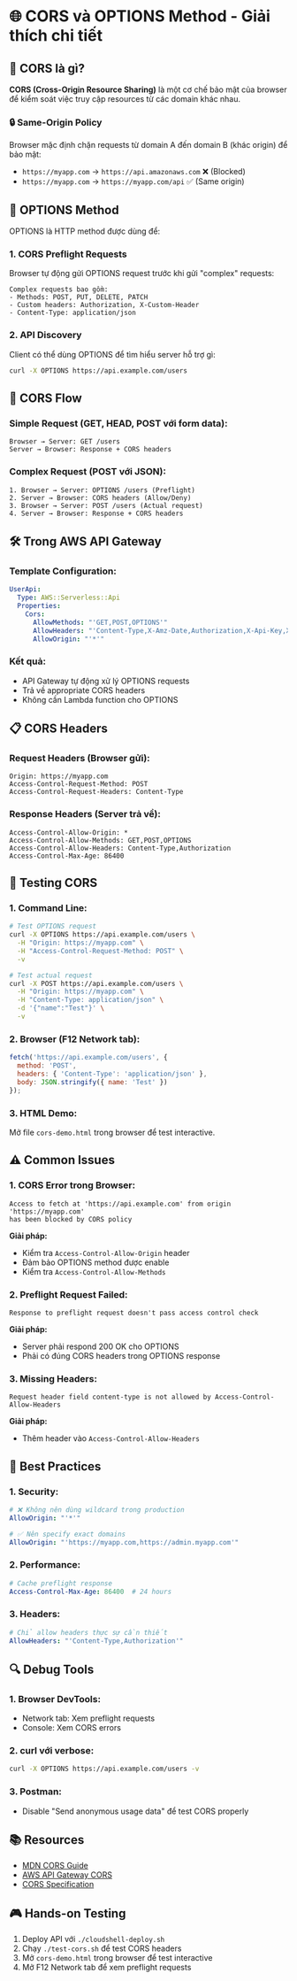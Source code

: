 # 🌐 CORS và OPTIONS Method - Giải thích chi tiết

## 🤔 **CORS là gì?**

**CORS (Cross-Origin Resource Sharing)** là một cơ chế bảo mật của browser để kiểm soát việc truy cập resources từ các domain khác nhau.

### 🔒 **Same-Origin Policy**
Browser mặc định chặn requests từ domain A đến domain B (khác origin) để bảo mật:
- `https://myapp.com` → `https://api.amazonaws.com` ❌ (Blocked)
- `https://myapp.com` → `https://myapp.com/api` ✅ (Same origin)

## 🚀 **OPTIONS Method**

OPTIONS là HTTP method được dùng để:

### 1. **CORS Preflight Requests**
Browser tự động gửi OPTIONS request trước khi gửi "complex" requests:

```
Complex requests bao gồm:
- Methods: POST, PUT, DELETE, PATCH
- Custom headers: Authorization, X-Custom-Header
- Content-Type: application/json
```

### 2. **API Discovery**
Client có thể dùng OPTIONS để tìm hiểu server hỗ trợ gì:
```bash
curl -X OPTIONS https://api.example.com/users
```

## 🔄 **CORS Flow**

### Simple Request (GET, HEAD, POST với form data):
```
Browser → Server: GET /users
Server → Browser: Response + CORS headers
```

### Complex Request (POST với JSON):
```
1. Browser → Server: OPTIONS /users (Preflight)
2. Server → Browser: CORS headers (Allow/Deny)
3. Browser → Server: POST /users (Actual request)
4. Server → Browser: Response + CORS headers
```

## 🛠️ **Trong AWS API Gateway**

### Template Configuration:
```yaml
UserApi:
  Type: AWS::Serverless::Api
  Properties:
    Cors:
      AllowMethods: "'GET,POST,OPTIONS'"
      AllowHeaders: "'Content-Type,X-Amz-Date,Authorization,X-Api-Key,X-Amz-Security-Token'"
      AllowOrigin: "'*'"
```

### Kết quả:
- API Gateway tự động xử lý OPTIONS requests
- Trả về appropriate CORS headers
- Không cần Lambda function cho OPTIONS

## 📋 **CORS Headers**

### Request Headers (Browser gửi):
```
Origin: https://myapp.com
Access-Control-Request-Method: POST
Access-Control-Request-Headers: Content-Type
```

### Response Headers (Server trả về):
```
Access-Control-Allow-Origin: *
Access-Control-Allow-Methods: GET,POST,OPTIONS
Access-Control-Allow-Headers: Content-Type,Authorization
Access-Control-Max-Age: 86400
```

## 🧪 **Testing CORS**

### 1. Command Line:
```bash
# Test OPTIONS request
curl -X OPTIONS https://api.example.com/users \
  -H "Origin: https://myapp.com" \
  -H "Access-Control-Request-Method: POST" \
  -v

# Test actual request
curl -X POST https://api.example.com/users \
  -H "Origin: https://myapp.com" \
  -H "Content-Type: application/json" \
  -d '{"name":"Test"}' \
  -v
```

### 2. Browser (F12 Network tab):
```javascript
fetch('https://api.example.com/users', {
  method: 'POST',
  headers: { 'Content-Type': 'application/json' },
  body: JSON.stringify({ name: 'Test' })
});
```

### 3. HTML Demo:
Mở file `cors-demo.html` trong browser để test interactive.

## ⚠️ **Common Issues**

### 1. **CORS Error trong Browser:**
```
Access to fetch at 'https://api.example.com' from origin 'https://myapp.com' 
has been blocked by CORS policy
```

**Giải pháp:**
- Kiểm tra `Access-Control-Allow-Origin` header
- Đảm bảo OPTIONS method được enable
- Kiểm tra `Access-Control-Allow-Methods`

### 2. **Preflight Request Failed:**
```
Response to preflight request doesn't pass access control check
```

**Giải pháp:**
- Server phải respond 200 OK cho OPTIONS
- Phải có đúng CORS headers trong OPTIONS response

### 3. **Missing Headers:**
```
Request header field content-type is not allowed by Access-Control-Allow-Headers
```

**Giải pháp:**
- Thêm header vào `Access-Control-Allow-Headers`

## 🎯 **Best Practices**

### 1. **Security:**
```yaml
# ❌ Không nên dùng wildcard trong production
AllowOrigin: "'*'"

# ✅ Nên specify exact domains
AllowOrigin: "'https://myapp.com,https://admin.myapp.com'"
```

### 2. **Performance:**
```yaml
# Cache preflight response
Access-Control-Max-Age: 86400  # 24 hours
```

### 3. **Headers:**
```yaml
# Chỉ allow headers thực sự cần thiết
AllowHeaders: "'Content-Type,Authorization'"
```

## 🔍 **Debug Tools**

### 1. **Browser DevTools:**
- Network tab: Xem preflight requests
- Console: Xem CORS errors

### 2. **curl với verbose:**
```bash
curl -X OPTIONS https://api.example.com/users -v
```

### 3. **Postman:**
- Disable "Send anonymous usage data" để test CORS properly

## 📚 **Resources**

- [MDN CORS Guide](https://developer.mozilla.org/en-US/docs/Web/HTTP/CORS)
- [AWS API Gateway CORS](https://docs.aws.amazon.com/apigateway/latest/developerguide/how-to-cors.html)
- [CORS Specification](https://fetch.spec.whatwg.org/#http-cors-protocol)

## 🎮 **Hands-on Testing**

1. Deploy API với `./cloudshell-deploy.sh`
2. Chạy `./test-cors.sh` để test CORS headers
3. Mở `cors-demo.html` trong browser để test interactive
4. Mở F12 Network tab để xem preflight requests
